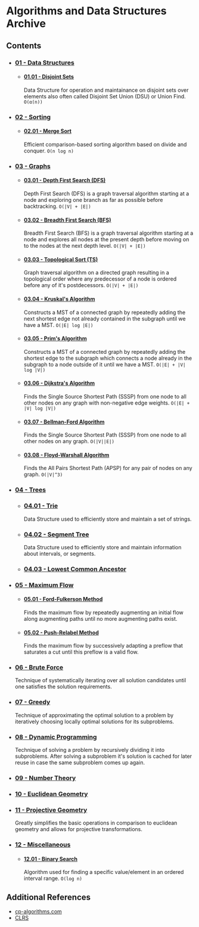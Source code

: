 # Algorithms and Data Structures Archive

## Contents
- ### [01 - Data Structures](01%20-%20Data%20Structures)
    - #### [01.01 - Disjoint Sets](01%20-%20Data%20Structures/01.01%20-%20Disjoint%20Sets)
        Data Structure for operation and maintainance on disjoint sets over elements also often called Disjoint Set Union (DSU) or Union Find. `O(α(n))`
- ### [02 - Sorting](02%20-%20Sorting)
    - #### [02.01 - Merge Sort](02%20-%20Sorting/02.01%20-%20Merge%20Sort)
        Efficient comparison-based sorting algorithm based on divide and conquer. `O(n log n)`
- ### [03 - Graphs](03%20-%20Graphs)
    - #### [03.01 - Depth First Search (DFS)](03%20-%20Graphs/03.01%20-%20Depth%20First%20Search%20(DFS))
        Depth First Search (DFS) is a graph traversal algorithm starting at a node and exploring one branch as far as possible before backtracking. `O(|V| + |E|)`
    - #### [03.02 - Breadth First Search (BFS)](03%20-%20Graphs/03.02%20-%20Breadth%20First%20Search%20(BFS))
        Breadth First Search (BFS) is a graph traversal algorithm starting at a node and explores all nodes at the present depth before moving on to the nodes at the next depth level. `O(|V| + |E|)`
    - #### [03.03 - Topological Sort (TS)](03%20-%20Graphs/03.03%20-%20Topological%20Sort%20(TS))
        Graph traversal algorithm on a directed graph resulting in a topological order where any predecessor of a node is ordered before any of it's postdecessors. `O(|V| + |E|)`
    - #### [03.04 - Kruskal's Algorithm](03%20-%20Graphs/03.04%20-%20Kruskal's%20Algorithm)
        Constructs a MST of a connected graph by repeatedly adding the next shortest edge not already contained in the subgraph until we have a MST. `O(|E| log |E|)`
    - #### [03.05 - Prim's Algorithm](03%20-%20Graphs/03.05%20-%20Prim's%20Algorithm)
        Constructs a MST of a connected graph by repeatedly adding the shortest edge to the subgraph which connects a node already in the subgraph to a node outside of it until we have a MST. `O(|E| + |V| log |V|)`
    - #### [03.06 - Dijkstra's Algorithm](03%20-%20Graphs/03.06%20-%20Dijkstra's%20Algorithm)
        Finds the Single Source Shortest Path (SSSP) from one node to all other nodes on any graph with non-negative edge weights. `O(|E| + |V| log |V|)`
    - #### [03.07 - Bellman-Ford Algorithm](03%20-%20Graphs/03.07%20-%20Bellman-Ford%20Algorithm)
        Finds the Single Source Shortest Path (SSSP) from one node to all other nodes on any graph. `O(|V||E|)`
    - #### [03.08 - Floyd-Warshall Algorithm](03%20-%20Graphs/03.08%20-%20Floyd-Warshall%20Algorithm)
        Finds the All Pairs Shortest Path (APSP) for any pair of nodes on any graph. `O(|V|^3)`
- ### [04 - Trees](04%20-%20Trees)
    - ### [04.01 - Trie](04%20-%20Trees/04.01%20-%20Trie)
        Data Structure used to efficiently store and maintain a set of strings.
    - ### [04.02 - Segment Tree](04%20-%20Trees/04.02%20-%20Segment%20Tree)
        Data Structure used to efficiently store and maintain information about intervals, or segments.
    - ### [04.03 - Lowest Common Ancestor](04%20-%20Trees/04.03%20-%20Lowest%20Common%20Ancestor)
- ### [05 - Maximum Flow](05%20-%20Maximum%20Flow)
    - #### [05.01 - Ford-Fulkerson Method](05%20-%20Maximum%20Flow/05.01%20-%20Ford-Fulkerson%20Method)
        Finds the maximum flow by repeatedly augmenting an initial flow along augmenting paths until no more augmenting paths exist.
    - #### [05.02 - Push-Relabel Method](05%20-%20Maximum%20Flow/05.02%20-%20Push-Relabel%20Method)
        Finds the maximum flow by successively adapting a preflow that saturates a cut until this preflow is a valid flow.
- ### [06 - Brute Force](06%20-%20Brute%20Force)
    Technique of systematically iterating over all solution candidates until one satisfies the solution requirements.
- ### [07 - Greedy](07%20-%20Greedy)
    Technique of approximating the optimal solution to a problem by iteratively choosing locally optimal solutions for its subproblems.
- ### [08 - Dynamic Programming](08%20-%20Dynamic%20Programming)
    Technique of solving a problem by recursively dividing it into subproblems. After solving a subproblem it's solution is cached for later reuse in case the same subproblem comes up again.
- ### [09 - Number Theory](09%20-%20Number%20Theory)
- ### [10 - Euclidean Geometry](10%20-%20Euclidean%20Geometry)
- ### [11 - Projective Geometry](11%20-%20Projective%20Geometry)
    Greatly simplifies the basic operations in comparison to euclidean geometry and allows for projective transformations.
- ### [12 - Miscellaneous](12%20-%20Miscellaneous)
    - #### [12.01 - Binary Search](12%20-%20Miscellaneous/12.01%20-%20Binary%20Search)
        Algorithm used for finding a specific value/element in an ordered interval range. `O(log n)`

## Additional References
- [cp-algorithms.com](https://cp-algorithms.com)
- [CLRS](https://edutechlearners.com/download/Introduction_to_algorithms-3rd%20Edition.pdf)
